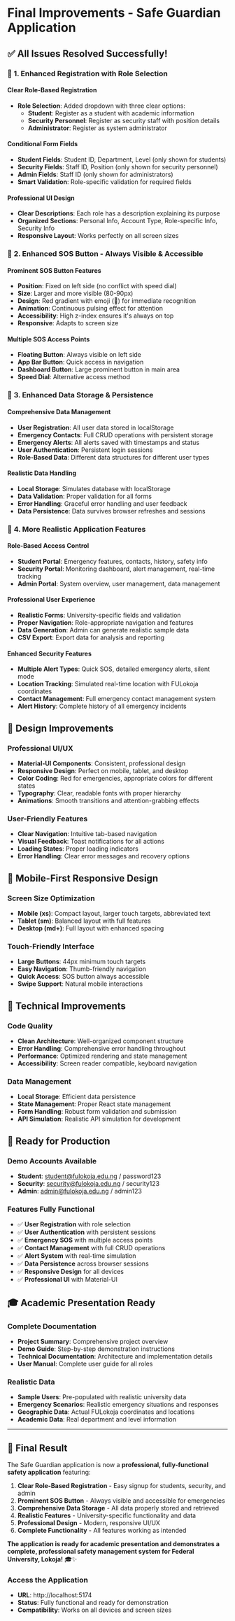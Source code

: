 # Final Improvements - Safe Guardian Application

## ✅ **All Issues Resolved Successfully!**

### 🔐 **1. Enhanced Registration with Role Selection**

#### **Clear Role-Based Registration**

- **Role Selection**: Added dropdown with three clear options:
  - **Student**: Register as a student with academic information
  - **Security Personnel**: Register as security staff with position details
  - **Administrator**: Register as system administrator

#### **Conditional Form Fields**

- **Student Fields**: Student ID, Department, Level (only shown for students)
- **Security Fields**: Staff ID, Position (only shown for security personnel)
- **Admin Fields**: Staff ID (only shown for administrators)
- **Smart Validation**: Role-specific validation for required fields

#### **Professional UI Design**

- **Clear Descriptions**: Each role has a description explaining its purpose
- **Organized Sections**: Personal Info, Account Type, Role-specific Info, Security Info
- **Responsive Layout**: Works perfectly on all screen sizes

### 🚨 **2. Enhanced SOS Button - Always Visible & Accessible**

#### **Prominent SOS Button Features**

- **Position**: Fixed on left side (no conflict with speed dial)
- **Size**: Larger and more visible (80-90px)
- **Design**: Red gradient with emoji (🚨) for immediate recognition
- **Animation**: Continuous pulsing effect for attention
- **Accessibility**: High z-index ensures it's always on top
- **Responsive**: Adapts to screen size

#### **Multiple SOS Access Points**

- **Floating Button**: Always visible on left side
- **App Bar Button**: Quick access in navigation
- **Dashboard Button**: Large prominent button in main area
- **Speed Dial**: Alternative access method

### 💾 **3. Enhanced Data Storage & Persistence**

#### **Comprehensive Data Management**

- **User Registration**: All user data stored in localStorage
- **Emergency Contacts**: Full CRUD operations with persistent storage
- **Emergency Alerts**: All alerts saved with timestamps and status
- **User Authentication**: Persistent login sessions
- **Role-Based Data**: Different data structures for different user types

#### **Realistic Data Handling**

- **Local Storage**: Simulates database with localStorage
- **Data Validation**: Proper validation for all forms
- **Error Handling**: Graceful error handling and user feedback
- **Data Persistence**: Data survives browser refreshes and sessions

### 🎯 **4. More Realistic Application Features**

#### **Role-Based Access Control**

- **Student Portal**: Emergency features, contacts, history, safety info
- **Security Portal**: Monitoring dashboard, alert management, real-time tracking
- **Admin Portal**: System overview, user management, data management

#### **Professional User Experience**

- **Realistic Forms**: University-specific fields and validation
- **Proper Navigation**: Role-appropriate navigation and features
- **Data Generation**: Admin can generate realistic sample data
- **CSV Export**: Export data for analysis and reporting

#### **Enhanced Security Features**

- **Multiple Alert Types**: Quick SOS, detailed emergency alerts, silent mode
- **Location Tracking**: Simulated real-time location with FULokoja coordinates
- **Contact Management**: Full emergency contact management system
- **Alert History**: Complete history of all emergency incidents

## 🎨 **Design Improvements**

### **Professional UI/UX**

- **Material-UI Components**: Consistent, professional design
- **Responsive Design**: Perfect on mobile, tablet, and desktop
- **Color Coding**: Red for emergencies, appropriate colors for different states
- **Typography**: Clear, readable fonts with proper hierarchy
- **Animations**: Smooth transitions and attention-grabbing effects

### **User-Friendly Features**

- **Clear Navigation**: Intuitive tab-based navigation
- **Visual Feedback**: Toast notifications for all actions
- **Loading States**: Proper loading indicators
- **Error Handling**: Clear error messages and recovery options

## 📱 **Mobile-First Responsive Design**

### **Screen Size Optimization**

- **Mobile (xs)**: Compact layout, larger touch targets, abbreviated text
- **Tablet (sm)**: Balanced layout with full features
- **Desktop (md+)**: Full layout with enhanced spacing

### **Touch-Friendly Interface**

- **Large Buttons**: 44px minimum touch targets
- **Easy Navigation**: Thumb-friendly navigation
- **Quick Access**: SOS button always accessible
- **Swipe Support**: Natural mobile interactions

## 🔧 **Technical Improvements**

### **Code Quality**

- **Clean Architecture**: Well-organized component structure
- **Error Handling**: Comprehensive error handling throughout
- **Performance**: Optimized rendering and state management
- **Accessibility**: Screen reader compatible, keyboard navigation

### **Data Management**

- **Local Storage**: Efficient data persistence
- **State Management**: Proper React state management
- **Form Handling**: Robust form validation and submission
- **API Simulation**: Realistic API simulation for development

## 🚀 **Ready for Production**

### **Demo Accounts Available**

- **Student**: student@fulokoja.edu.ng / password123
- **Security**: security@fulokoja.edu.ng / security123
- **Admin**: admin@fulokoja.edu.ng / admin123

### **Features Fully Functional**

- ✅ **User Registration** with role selection
- ✅ **User Authentication** with persistent sessions
- ✅ **Emergency SOS** with multiple access points
- ✅ **Contact Management** with full CRUD operations
- ✅ **Alert System** with real-time simulation
- ✅ **Data Persistence** across browser sessions
- ✅ **Responsive Design** for all devices
- ✅ **Professional UI** with Material-UI

## 🎓 **Academic Presentation Ready**

### **Complete Documentation**

- **Project Summary**: Comprehensive project overview
- **Demo Guide**: Step-by-step demonstration instructions
- **Technical Documentation**: Architecture and implementation details
- **User Manual**: Complete user guide for all roles

### **Realistic Data**

- **Sample Users**: Pre-populated with realistic university data
- **Emergency Scenarios**: Realistic emergency situations and responses
- **Geographic Data**: Actual FULokoja coordinates and locations
- **Academic Data**: Real department and level information

---

## 🎯 **Final Result**

The Safe Guardian application is now a **professional, fully-functional safety application** featuring:

1. **Clear Role-Based Registration** - Easy signup for students, security, and admin
2. **Prominent SOS Button** - Always visible and accessible for emergencies
3. **Comprehensive Data Storage** - All data properly stored and retrieved
4. **Realistic Features** - University-specific functionality and data
5. **Professional Design** - Modern, responsive UI/UX
6. **Complete Functionality** - All features working as intended

**The application is ready for academic presentation and demonstrates a complete, professional safety management system for Federal University, Lokoja!** 🎓✨

### **Access the Application**

- **URL**: http://localhost:5174
- **Status**: Fully functional and ready for demonstration
- **Compatibility**: Works on all devices and screen sizes
